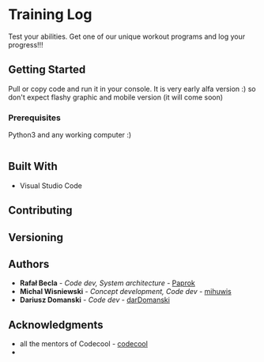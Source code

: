 # Training Log

Test your abilities. Get one of our unique workout programs and log your progress!!!

## Getting Started

Pull or copy code and run it in your console. 
It is very early alfa version :) so don't expect flashy graphic and mobile version (it will come soon)

### Prerequisites

Python3 and any working computer :)

```

```


## Built With

* Visual Studio Code

## Contributing


## Versioning


## Authors
* **Rafał Becla** - *Code dev, System architecture* - [Paprok](https://github.com/Paprok)
* **Michal Wisniewski** - *Concept development, Code dev* - [mihuwis](https://github.com/mihuwis)
* **Dariusz Domanski** - *Code dev* - [darDomanski](https://github.com/darDomanski)

## Acknowledgments

* all the mentors of Codecool - [codecool](https://codecool.pl/?gclid=CjwKCAjw_47YBRBxEiwAYuKdw5QfaAtMXb6cJ8797CknglulW_YCtPZFojwZF1szWyBIPaai0eeQBxoClMEQAvD_BwE)
* 